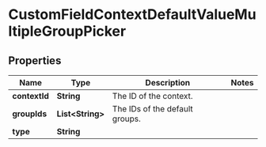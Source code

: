 # CustomFieldContextDefaultValueMultipleGroupPicker

## Properties
Name | Type | Description | Notes
------------ | ------------- | ------------- | -------------
**contextId** | **String** | The ID of the context. | 
**groupIds** | **List&lt;String&gt;** | The IDs of the default groups. | 
**type** | **String** |  | 
